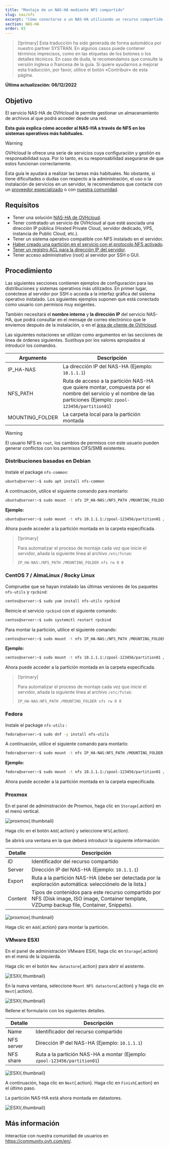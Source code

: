 ```yaml
---
title: "Montaje de un NAS-HA mediante NFS compartido"
slug: nas/nfs
excerpt: "Cómo conectarse a un NAS-HA utilizando un recurso compartido por NFS"
section: NAS-HA
order: 03
---
```


> [!primary]
> Esta traducción ha sido generada de forma automática por nuestro partner SYSTRAN. En algunos casos puede contener términos imprecisos, como en las etiquetas de los botones o los detalles técnicos. En caso de duda, le recomendamos que consulte la versión inglesa o francesa de la guía. Si quiere ayudarnos a mejorar esta traducción, por favor, utilice el botón «Contribuir» de esta página.
> 

**Última actualización: 06/12/2022**

## Objetivo

El servicio NAS-HA de OVHcloud le permite gestionar un almacenamiento de archivos al que podrá acceder desde una red.

**Esta guía explica cómo acceder al NAS-HA a través de NFS en los sistemas operativos más habituales.**

> [!warning]
> OVHcloud le ofrece una serie de servicios cuya configuración y gestión es responsabilidad suya. Por lo tanto, es su responsabilidad asegurarse de que estos funcionan correctamente.
>
> Esta guía le ayudará a realizar las tareas más habituales. No obstante, si tiene dificultades o dudas con respecto a la administración, el uso o la instalación de servicios en un servidor, le recomendamos que contacte con un [proveedor especializado](https://partner.ovhcloud.com/es/directory/) o con [nuestra comunidad](https://community.ovh.com/en/).
>

## Requisitos

- Tener una solución [NAS-HA de OVHcloud](https://www.ovhcloud.com/es/storage-solutions/nas-ha/).
- Tener contratado un servicio de OVHcloud al que esté asociada una dirección IP pública (Hosted Private Cloud, servidor dedicado, VPS, instancia de Public Cloud, etc.).
- Tener un sistema operativo compatible con NFS instalado en el servidor.
- [Haber creado una partición en el servicio con el protocolo NFS activado](https://docs.ovh.com/us/es/storage/file-storage/nas/get-started/#partition).
- [Tener un registro ACL para la dirección IP del servidor](https://docs.ovh.com/us/es/storage/file-storage/nas/get-started/#addaccess).
- Tener acceso administrativo (root) al servidor por SSH o GUI.

## Procedimiento

Las siguientes secciones contienen ejemplos de configuración para las distribuciones y sistemas operativos más utilizados. En primer lugar, conéctese al servidor por SSH o acceda a la interfaz gráfica del sistema operativo instalado. Los siguientes ejemplos suponen que está conectado como usuario con permisos muy exigentes.

También necesitará el **nombre interno** y **la dirección IP** del servicio NAS-HA, que podrá consultar en el mensaje de correo electrónico que le enviemos después de la instalación, o en el [área de cliente de OVHcloud](https://ca.ovh.com/auth/?action=gotomanager&from=https://www.ovh.com/world/&ovhSubsidiary=ws).

Las siguientes notaciones se utilizan como argumentos en las secciones de línea de órdenes siguientes. Sustituya por los valores apropiados al introducir los comandos.

|Argumento|Descripción|
|---|---|
|IP_HA-NAS|La dirección IP del NAS-HA (Ejemplo: `10.1.1.1`)|
|NFS_PATH|Ruta de acceso a la partición NAS-HA que quiere montar, compuesta por el nombre del servicio y el nombre de las particiones (Ejemplo: `zpool-123456/partition01`)|
|MOUNTING_FOLDER|La carpeta local para la partición montada|

> [!warning]
>
> El usuario NFS es `root`, los cambios de permisos con este usuario pueden generar conflictos con los permisos CIFS/SMB existentes.
>

### Distribuciones basadas en Debian

Instale el package `nfs-common`:

```bash
ubuntu@server:~$ sudo apt install nfs-common
```

A continuación, utilice el siguiente comando para montarlo: 

```bash
ubuntu@server:~$ sudo mount -t nfs IP_HA-NAS:/NFS_PATH /MOUNTING_FOLDER
```

**Ejemplo:**

```bash
ubuntu@server:~$ sudo mount -t nfs 10.1.1.1:/zpool-123456/partition01 /mount/ha_nas
```

Ahora puede acceder a la partición montada en la carpeta especificada.

> [!primary]
>
> Para automatizar el proceso de montaje cada vez que inicie el servidor, añada la siguiente línea al archivo `/etc/fstab`:
>
> `IP_HA-NAS:/NFS_PATH /MOUNTING_FOLDER nfs rw 0 0`
>

### CentOS 7 / AlmaLinux / Rocky Linux

Compruebe que se hayan instalado las últimas versiones de los paquetes `nfs-utils` y `rpcbind`:

```bash
centos@server:~$ sudo yum install nfs-utils rpcbind
```

Reinicie el servicio `rpcbind` con el siguiente comando:

```bash
centos@server:~$ sudo systemctl restart rpcbind
```

Para montar la partición, utilice el siguiente comando:

```bash
centos@server:~$ sudo mount -t nfs IP_HA-NAS:/NFS_PATH /MOUNTING_FOLDER
```

**Ejemplo:**

```bash
centos@server:~$ sudo mount -t nfs 10.1.1.1:/zpool-123456/partition01 /mount/ha_nas
```

Ahora puede acceder a la partición montada en la carpeta especificada.

> [!primary]
>
> Para automatizar el proceso de montaje cada vez que inicie el servidor, añada la siguiente línea al archivo `/etc/fstab`:
>
> `IP_HA-NAS:NFS_PATH /MOUNTING_FOLDER nfs rw 0 0`
>

### Fedora

Instale el package `nfs-utils` :

```bash
fedora@server:~$ sudo dnf -y install nfs-utils
```

A continuación, utilice el siguiente comando para montarlo: 

```bash
fedora@server:~$ sudo mount -t nfs IP_HA-NAS:NFS_PATH /MOUNTING_FOLDER
```

**Ejemplo:**

```bash
fedora@server:~$ sudo mount -t nfs 10.1.1.1:/zpool-123456/partition01 /mount/ha_nas
```

Ahora puede acceder a la partición montada en la carpeta especificada.


### Proxmox

En el panel de administración de Proxmox, haga clic en `Storage`{.action} en el menú vertical.

![proxmox](images/proxmox1.png){.thumbnail}

Haga clic en el botón `Add`{.action} y seleccione `NFS`{.action}.

Se abrirá una ventana en la que deberá introducir la siguiente información:

|Detalle|Descripción|
|---|---|
|ID|Identificador del recurso compartido|
|Server|Dirección IP del NAS-HA (Ejemplo: `10.1.1.1`)|
|Export|Ruta a la partición NAS-HA (debe ser detectada por la exploración automática: selecciónelo de la lista.)|
|Content|Tipos de contenidos para este recurso compartido por NFS (Disk image, ISO image, Container template, VZDump backup file, Container, Snippets).|

![proxmox](images/proxmox2.png){.thumbnail}

Haga clic en `Add`{.action} para montar la partición.

### VMware ESXI

En el panel de administración VMware ESXI, haga clic en `Storage`{.action} en el menú de la izquierda.

Haga clic en el botón `New datastore`{.action} para abrir el asistente.

![ESXI](images/esxi1.png){.thumbnail}

En la nueva ventana, seleccione `Mount NFS datastore`{.action} y haga clic en `Next`{.action}.

![ESXI](images/esxi2.png){.thumbnail}

Rellene el formulario con los siguientes detalles.

|Detalle|Descripción|
|---|---|
|Name|Identificador del recurso compartido|
|NFS server|Dirección IP del NAS-HA (Ejemplo: `10.1.1.1`)|
|NFS share|Ruta a la partición NAS-HA a montar (Ejemplo: `zpool-123456/partition01`)|

![ESXI](images/esxi3.png){.thumbnail}

A continuación, haga clic en `Next`{.action}. Haga clic en `Finish`{.action} en el último paso.

La partición NAS-HA está ahora montada en datastores.

![ESXI](images/esxi4.png){.thumbnail}

## Más información

Interactúe con nuestra comunidad de usuarios en <https://community.ovh.com/en/>.
